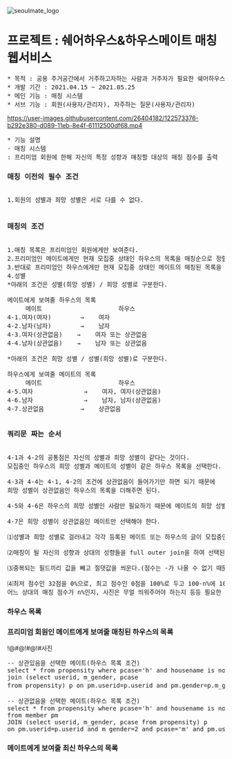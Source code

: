 ![seoulmate_logo](https://user-images.githubusercontent.com/26404182/122573257-8b3c1680-d089-11eb-8434-2e61e29a34f1.png)
# 프로젝트 : 쉐어하우스&하우스메이트 매칭 웹서비스
<pre>* 목적 : 공용 주거공간에서 거주하고자하는 사람과 거주자가 필요한 쉐어하우스 간 매칭 플랫폼
* 개발 기간 : 2021.04.15 ~ 2021.05.25
* 메인 기능 : 매칭 시스템
* 서브 기능 : 회원(사용자/관리자), 자주하는 질문(사용자/관리자)</pre>
https://user-images.githubusercontent.com/26404182/122573376-b292e380-d089-11eb-8e4f-61112500df68.mp4
<pre>* 기능 설명
- 매칭 시스템
: 프리미엄 회원에 한해 자신의 특정 성향과 매칭할 대상의 매칭 점수를 출력
<h3>매칭 이전의 필수 조건</h3>
<span>1.회원의 성별과 희망 성별은 서로 다를 수 없다.</span><br/>
<h3>매칭의 조건</h3>
1.매칭 목록은 프리미엄인 회원에게만 보여준다.   
2.프리미엄인 메이트에게만 현재 모집중 상태인 하우스의 목록을 매칭순으로 정렬하여 보여준다.   
3.반대로 프리미엄인 하우스에게만 현재 모집중 상태인 메이트의 매칭된 목록을 매칭순으로 정렬하여 보여준다.   
4.성별   
*아래의 조건은 성별(희망 성별) / 희망 성별로 구분한다.

메이트에게 보여줄 하우스의 목록
     메이트                     하우스
4-1.여자(여자)        →    여자   
4-2.남자(남자)        →    남자   
4-3.여자(상관없음)    →    여자 또는 상관없음   
4-4.남자(상관없음)    →    남자 또는 상관없음   

*아래의 조건은 희망 성별 / 성별(희망 성별)로 구분한다.

하우스에게 보여줄 메이트의 목록
     메이트                     하우스
4-5.여자              →    여자, 여자(상관없음)
4-6.남자              →    남자, 남자(상관없음)
4-7.상관없음          →    상관없음
</pre>
<pre>
<h3>쿼리문 짜는 순서</h3>
4-1과 4-2의 공통점은 자신의 성별과 희망 성별이 같다는 것이다.
모집중인 하우스의 희망 성별과 메이트의 성별이 같은 하우스 목록을 선택한다.

4-3과 4-4는 4-1, 4-2의 조건에 상관없음이 들어가기만 하면 되기 때문에
희망 성별이 상관없음인 하우스의 목록을 더해주면 된다.

4-5와 4-6은 하우스의 희망 성별인 사람만 필요하기 때문에 메이트의 희망 성별을 고려하지 않고 오로지 성별만으로 선택하면 된다.

4-7은 희망 성별이 상관없음인 메이트만 선택해야 한다.

⑴성별과 희망 성별로 걸러내고 각각 등록된 메이트 또는 하우스의 글이 모집중인 상태일 때만 선택되게 다시 한 번 조건을 걸어준다.

⑵매칭이 될 자신의 성향과 상대의 성향들을 full outer join을 하여 선택된 목록들의 성향에 자신의 성향을 이어준다.

⑶중복되는 필드끼리 값을 빼고 절댓값을 씌운다.(점수는 -가 나올 수 없기 때문) 성향의 연산이 3-3=0이 되면 성향이 잘 맞는다는 뜻이다.

⑷최저 점수인 32점을 0%으로, 최고 점수인 0점을 100%로 두고 100-n%에 100/32를 한 3.125를 곱해주면 매칭 점수가 환산된다.
어느 상대의 매칭 점수가 n%인지, 사진은 무얼 띄워주어야 하는지 등등 필요한 정보들을 위해 쿼리문의 안쪽부터 값을 가져와 구현하였다.
</pre>
### 하우스 목록
### 프리미엄 회원인 메이트에게 보여줄 매칭된 하우스의 목록
!@#@!#@!#사진
<pre>
-- 상관있음을 선택한 메이트(하우스 목록 조건)
select * from propensity where pcase='h' and housename is not null and m_gender=(select  pm.gender from member pm 
join (select userid, m_gender, pcase 
from propensity) p on pm.userid=p.userid and pm.gender=p.m_gender and pcase='m' and pm.userid=#{param1}) -- 메이트인 자신의 아이디

-- 상관없음을 선택한 메이트(하우스 목록 조건)
select * from propensity where pcase='h' and housename is not null and m_gender=(select pm.gender 
from member pm 
JOIN (select userid, m_gender, pcase from propensity) p 
on pm.userid=p.userid and m_gender=2 and pcase='m' and pm.userid=#{param1}) or (m_gender=2 and housename is not null)
</pre>
### 메이트에게 보여줄 최신 하우스의 목록

